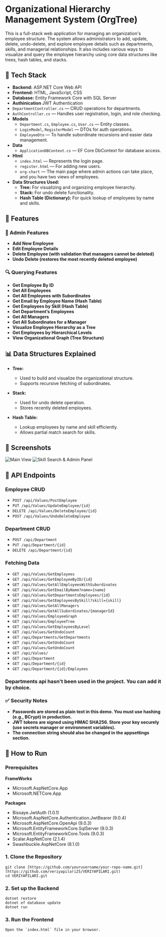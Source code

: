 # Organizational Hierarchy Management System (OrgTree)

This is a full-stack web application for managing an organization's employee structure.
The system allows administrators to add, update, delete, undo-delete,
and explore employee details such as departments, skills, and managerial relationships.
It also includes various ways to visualize and query the employee hierarchy using core data structures
like trees, hash tables, and stacks.

## 🔧 Tech Stack

- **Backend:** ASP.NET Core Web API
- **Frontend:** HTML, JavaScript, CSS
- **Database:** Entity Framework Core with SQL Server
- **Authinication** JWT Authentication
- `DepartmentController.cs` — CRUD operations for departments.
- `AuthController.cs` — Handles user registration, login, and role checking.
- **Models**
  - `Department.cs`, `Employee.cs`, `User.cs` — Entity classes.
  - `LoginModel`, `RegisterModel` — DTOs for auth operations.
  - `EmployeeDto` — To handle subordinate recursions and easier data management.
- **Data**
  - `ApplicationDBContext.cs` — EF Core DbContext for database access.
- **Html**
  - `index.html` — Represents the login page.
  - `register.html` — For adding new users.
  - `org-chart` — The main page where admin actions can take place, and you have two views of employees.
- **Data Structures Used:**
  - **Tree:** For visualizing and organizing employee hierarchy.
  - **Stack:** For undo delete functionality.
  - **Hash Table (Dictionary):** For quick lookup of employees by  name and skills.

## 📂 Features

### 🔐 Admin Features
- **Add New Employee**
- **Edit Employee Details**
- **Delete Employee (with validation that managers cannot be deleted)**
- **Undo Delete (restores the most recently deleted employee)**

### 🔍 Querying Features
- **Get Employee By ID**
- **Get All Employees**
- **Get All Employees with Subordinates**
- **Get Email by Employee Name (Hash Table)**
- **Get Employees by Skill (Hash Table)**
- **Get Department’s Employees**
- **Get All Managers**
- **Get All Subordinates for a Manager**
- **Visualize Employee Hierarchy as a Tree**
- **Get Employees by Hierarchical Levels**
- **View Organizational Graph (Tree Structure)**

## 📊 Data Structures Explained

- **Tree:** 
  - Used to build and visualize the organizational structure.
  - Supports recursive fetching of subordinates.

- **Stack:** 
  - Used for undo delete operation.
  - Stores recently deleted employees.

- **Hash Table:**
  - Lookup employees by name and skill efficiently.
  - Allows partial match search for skills.

## 📸 Screenshots

![Main View](https://github.com/user-attachments/assets/6cc66abf-c682-4b0e-b4c5-e45a8c36728b)
![Skill Search & Admin Panel](https://github.com/user-attachments/assets/81d6e4e4-6e8e-46da-9a49-6f1d5af3e074)

## 🔁 API Endpoints

### Employee CRUD
- `POST /api/Values/PostEmployee`
- `PUT /api/Values/UpdateEmployee/{id}`
- `DELETE /api/Values/DeleteEmployee/{id}`
- `POST /api/Values/UndoDeleteEmployee`

### Department CRUD
- `POST /api/Department`
- `PUT /api/Department/{id}`
- `DELETE /api/Department/{id}`

### Fetching Data
- `GET /api/Values/GetEmployees`
- `GET /api/Values/GetEmployeeByID/{id}`
- `GET /api/Values/GetAllEmployeesWithSubordinates`
- `GET /api/Values/GetEmailByName?name={name}`
- `GET /api/Values/GetDepartmentsEmployees/{id}`
- `GET /api/Values/GetEmployeesBySkill?skill={skill}`
- `GET /api/Values/GetAllManagers`
- `GET /api/Values/GetAllSubordinates/{managerId}`
- `GET /api/Values/EmployeeGraph`
- `GET /api/Values/EmployeeTree`
- `GET /api/Values/GetEmployeesByLevel`
- `GET /api/Values/GetUndoCount`
- `GET /api/Departments/GetDepartments`
- `GET /api/Values/GetUndoCount`
- `GET /api/Values/GetUndoCount`
- `GET /api/Values/`
- `GET /api/Department`
- `GET /api/Department/{id}`
- `GET /api/Department/{id}/Employees`

### Departments api hasn't been used in the project. You can add it by choice.

### ✅ Security Notes
- **Passwords are stored as plain text in this demo. You must use hashing (e.g., BCrypt) in production.**
- **JWT tokens are signed using HMAC SHA256. Store your key securely (use secrets manager or environment variables).**
- **The connection string should also be changed in the appsettings section.**


## 🚀 How to Run

### Prerequisites

**FrameWorks**
- Microsoft.AspNetCore.App
- Microsoft.NETCore.App
  
**Packages**
- Bissaye.JwtAuth (1.0.1)
- Microsoft.AspNetCore.Authentication.JwtBearer (9.0.4)
- Microsoft.AspNetCore.OpenApi (9.0.3)
- Microsoft.EntityFrameworkCore.SqlServer (9.0.3)
- Microsoft.EntityFrameworkCore.Tools (9.0.3)
- Scalar.AspNetCore (2.1.4)
- Swashbuckle.AspNetCore (8.1.0)
  
### 1. Clone the Repository

    git clone [https://github.com/yourusername/your-repo-name.git](https://github.com/veriyapilari25/VERIYAPILARI.git)
    cd VERIYAPILARI.git

### 2. Set up the Backend 

    dotnet restore
    dotnet ef database update
    dotnet run

### 3. Run the Frontend

    Open the `index.html` file in your browser.




